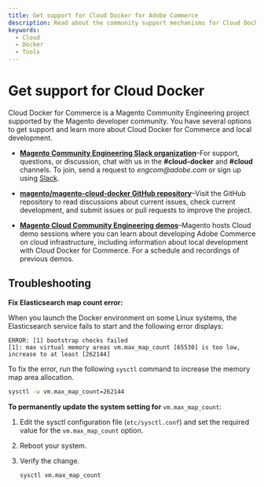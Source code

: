 ```yaml
---
title: Get support for Cloud Docker for Adobe Commerce
description: Read about the community support mechanisms for Cloud Docker for Commerce.
keywords:
  - Cloud
  - Docker
  - Tools
---
```


# Get support for Cloud Docker

Cloud Docker for Commerce is a Magento Community Engineering project supported by the Magento developer community. You have several options to get support and learn more about Cloud Docker for Commerce and local development.

-  **[Magento Community Engineering Slack organization][]**–For support, questions, or discussion, chat with us in the **#cloud-docker** and **#cloud** channels. To join, send a request to _engcom@adobe.com_ or sign up using [Slack](https://opensource.magento.com/slack).

-  **[magento/magento-cloud-docker GitHub repository][]**–Visit the GitHub repository to read discussions about current issues, check current development, and submit issues or pull requests to improve the project.

-  **[Magento Cloud Community Engineering demos][]**–Magento hosts Cloud demo sessions where you can learn about developing Adobe Commerce on cloud infrastructure, including information about local development with Cloud Docker for Commerce. For a schedule and recordings of previous demos.

## Troubleshooting

**Fix Elasticsearch map count error:**

When you launch the Docker environment on some Linux systems, the Elasticsearch service fails to start and the following error displays:

```terminal
ERROR: [1] bootstrap checks failed
[1]: max virtual memory areas vm.max_map_count [65530] is too low, increase to at least [262144]
```

To fix the error, run the following `sysctl` command to increase the memory map area allocation.

```bash
sysctl -w vm.max_map_count=262144
```

**To permanently update the system setting for** `vm.max_map_count`:

1. Edit the sysctl configuration file (`etc/sysctl.conf`) and set the required value for the `vm.max_map_count` option.

1. Reboot your system.

1. Verify the change.

   ```bash
   sysctl vm.max_map_count
   ```

<!--Link definitions-->

[Magento Cloud Community Engineering demos]: https://spark.adobe.com/page/PbxJoujH7oRTc/
[Magento Community Engineering Slack organization]: https://magentocommeng.slack.com/
[magento/magento-cloud-docker GitHub repository]: https://github.com/magento/magento-cloud-docker
